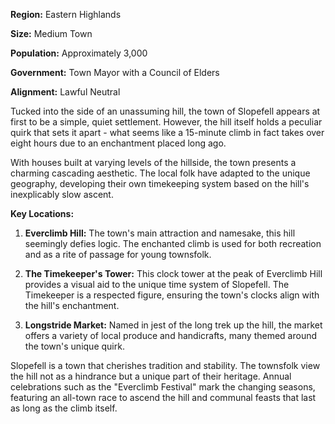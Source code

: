 
**Region:** Eastern Highlands

**Size:** Medium Town

**Population:** Approximately 3,000

**Government:** Town Mayor with a Council of Elders

**Alignment:** Lawful Neutral

Tucked into the side of an unassuming hill, the town of Slopefell appears at first to be a simple, quiet settlement. However, the hill itself holds a peculiar quirk that sets it apart - what seems like a 15-minute climb in fact takes over eight hours due to an enchantment placed long ago.

With houses built at varying levels of the hillside, the town presents a charming cascading aesthetic. The local folk have adapted to the unique geography, developing their own timekeeping system based on the hill's inexplicably slow ascent.

**Key Locations:**

1. **Everclimb Hill:** The town's main attraction and namesake, this hill seemingly defies logic. The enchanted climb is used for both recreation and as a rite of passage for young townsfolk.
    
2. **The Timekeeper's Tower:** This clock tower at the peak of Everclimb Hill provides a visual aid to the unique time system of Slopefell. The Timekeeper is a respected figure, ensuring the town's clocks align with the hill's enchantment.
    
3. **Longstride Market:** Named in jest of the long trek up the hill, the market offers a variety of local produce and handicrafts, many themed around the town's unique quirk.
    

Slopefell is a town that cherishes tradition and stability. The townsfolk view the hill not as a hindrance but a unique part of their heritage. Annual celebrations such as the "Everclimb Festival" mark the changing seasons, featuring an all-town race to ascend the hill and communal feasts that last as long as the climb itself.

